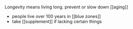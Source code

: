 Longevity means living long.
prevent or slow down [[aging]]

- people live over 100 years in [[blue zones]]
- take [[supplement]] if lacking certain things